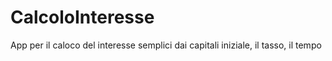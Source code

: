 # CalcoloInteresse
App per il caloco del interesse semplici dai capitali iniziale, il tasso, il tempo
